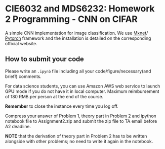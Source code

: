 # CIE6032 and MDS6232: Homework 2 Programming - CNN on CIFAR

A simple CNN implementation for image classification. We use [Mxnet](https://mxnet.apache.org/)/ [Pytorch](http://pytorch.org/) framework and the installation is detailed on the corresponding
official website.

## How to submit your code

Please write an `.ipynb` file including all your code/figure/necessary(and brief!) comments. 

For data science students, you can use Amazon AWS web service to launch GPU mode if you do not have it in local computer.
Maximum reimbursement of 180 RMB per person at the end of the course.

**Remember** to close the instance every time you log off.

Compress your answer of Problem 1, theory part in Problem 2 and ipython notebook file to Assignment2.zip and submit the zip file to TA email before A2 deadline. 

**NOTE** that the derivation of theory part in Problem 2 has to be written alongside with other problems; no need to write it again in the notebook. 


